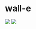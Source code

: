 # wall-e

![](https://img.shields.io/github/license/UnionRobots/wall-e.svg?style=flat)
![](https://img.shields.io/github/last-commit/UnionRobots/wall-e.svg?style=flat)

